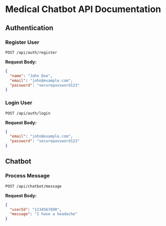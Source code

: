 # Medical Chatbot API Documentation

## Authentication

### Register User
`POST /api/auth/register`

**Request Body:**
```json
{
  "name": "John Doe",
  "email": "john@example.com",
  "password": "securepassword123"
}
```

### Login User
`POST /api/auth/login`

**Request Body:**
```json
{
  "email": "john@example.com",
  "password": "securepassword123"
}
```

## Chatbot

### Process Message
`POST /api/chatbot/message`

**Request Body:**
```json
{
  "userId": "1234567890",
  "message": "I have a headache"
}
```